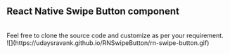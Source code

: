 ## React Native Swipe Button component
<br>
Feel free to clone the source code and customize as per your requirement.
<br>
![](https://udaysravank.github.io/RNSwipeButton/rn-swipe-button.gif)
